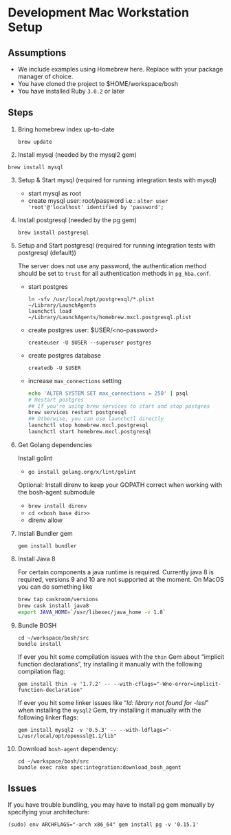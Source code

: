 # Development Mac Workstation Setup

## Assumptions

* We include examples using Homebrew here. Replace with your package manager of choice.
* You have cloned the project to $HOME/workspace/bosh
* You have installed Ruby `3.0.2` or later

## Steps

1. Bring homebrew index up-to-date

    `brew update`

2. Install mysql (needed by the mysql2 gem)

  `brew install mysql`

3. Setup & Start mysql (required for running integration tests with mysql)
    - start mysql as root
    - create mysql user: root/password
      i.e.: `alter user 'root'@'localhost' identified by 'password';`

4. Install postgresql (needed by the pg gem)

    `brew install postgresql`

5. Setup and Start postgresql (required for running integration tests with postgresql (default))

    The server does not use any password, the authentication method should be set to `trust` for all authentication methods in `pg_hba.conf`.

    * start postgres

        ```
        ln -sfv /usr/local/opt/postgresql/*.plist ~/Library/LaunchAgents
        launchctl load ~/Library/LaunchAgents/homebrew.mxcl.postgresql.plist
        ```

    * create postgres user: $USER/\<no-password\>

        `createuser -U $USER --superuser postgres`

    * create postgres database

        `createdb -U $USER`

    * increase `max_connections` setting

        ```sh
        echo 'ALTER SYSTEM SET max_connections = 250' | psql
        # Restart postgres
        ## If you're using brew services to start and stop postgres
        brew services restart postgresql
        ## Otherwise, you can use launchctl directly
        launchctl stop homebrew.mxcl.postgresql
        launchctl start homebrew.mxcl.postgresql
        ```

6. Get Golang dependencies

    Install golint
    * `go install golang.org/x/lint/golint`

    Optional: Install direnv to keep your GOPATH correct when working with the bosh-agent submodule
    * `brew install direnv`
    * `cd <<bosh base dir>>`
    * direnv allow

7. Install Bundler gem

    `gem install bundler`

8. Install Java 8

    For certain components a java runtime is required. Currently java 8 is required, versions 9 and 10 are not supported at the moment.
    On MacOS you can do something like

    ```sh
    brew tap caskroom/versions
    brew cask install java8
    export JAVA_HOME=`/usr/libexec/java_home -v 1.8`
    ```

9. Bundle BOSH

    ```
    cd ~/workspace/bosh/src
    bundle install
    ```

    If ever you hit some compilation issues with the `thin` Gem
    about “implicit function declarations”, try installing it manually with
    the following compilation flag:

    ```
    gem install thin -v '1.7.2' -- --with-cflags="-Wno-error=implicit-function-declaration"
    ```

    If ever you hit some linker issues like “_ld: library not found
    for -lssl_” when installing the `mysql2` Gem, try installing it manually
    with the following linker flags:

    ```
    gem install mysql2 -v '0.5.3' -- --with-ldflags="-L/usr/local/opt/openssl@1.1/lib"
    ```

10. Download `bosh-agent` dependency:
    ```
    cd ~/workspace/bosh/src
    bundle exec rake spec:integration:download_bosh_agent
    ```

## Issues

If you have trouble bundling, you may have to install pg gem manually by specifying your architecture:

```
(sudo) env ARCHFLAGS="-arch x86_64" gem install pg -v '0.15.1'
```
